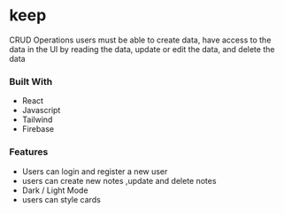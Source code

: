 # keep 
CRUD Operations
users must be able to create data, have access to the data in the UI by reading the data, update or edit the data, and delete the data
### Built With
* React 
* Javascript 
* Tailwind
* Firebase

### Features
* Users can  login and register a new user
* users can create new notes ,update and delete notes
* Dark / Light Mode
* users can style cards

